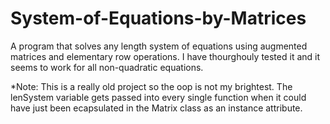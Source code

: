 # System-of-Equations-by-Matrices
A program that solves any length system of equations using augmented matrices and elementary row operations. I have thourghouly tested it and it seems to work for all non-quadratic equations.

*Note: This is a really old project so the oop is not my brightest. The lenSystem variable gets passed into every single function when it could have just been ecapsulated in the Matrix class as an instance attribute.
